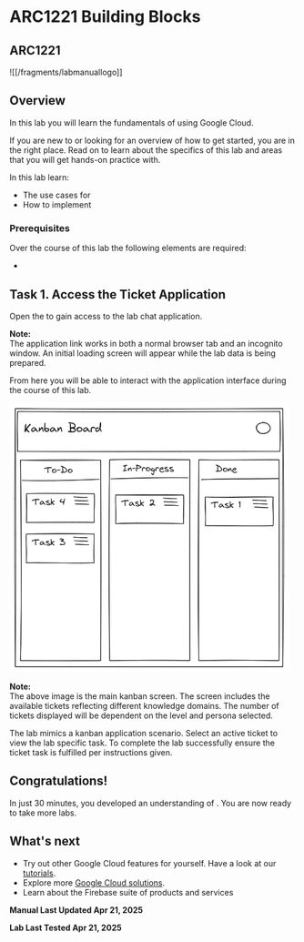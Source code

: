 # ARC1221 Building Blocks




## ARC1221






![[/fragments/labmanuallogo]]




## Overview




In this lab you will learn the fundamentals of <ql-variable key="project_0.startup_script.lab_topic" placeHolder="topic"></ql-variable> using Google Cloud.

If you are new to <ql-variable key="project_0.startup_script.lab_topic" placeHolder="topic"></ql-variable> or looking for an overview of how to get started, you are in the right place. Read on to learn about the specifics of this lab and areas that you will get hands-on practice with.

In this lab learn:

* The use cases for <ql-variable key="project_0.startup_script.lab_topic" placeHolder="topic"></ql-variable>
* How to implement <ql-variable key="project_0.startup_script.lab_topic" placeHolder="topic"></ql-variable>


### Prerequisites

Over the course of this lab the following elements are required:

* <ql-variable key="project_0.startup_script.lab_topic" placeHolder="topic"></ql-variable>



## Task 1. Access the Ticket Application




Open the <ql-variable key="project_0.startup_script.service_url" placeHolder="service url"></ql-variable> to gain access to the lab chat application. 

<ql-infobox>

<strong>Note:</strong></br>The application link works in both a normal browser tab and an incognito window. An initial loading screen will appear while the lab data is being prepared.
</ql-infobox>

From here you will be able to interact with the application interface during the course of this lab.

<img src="img/e377a3f308ba3968.png" alt="Kanban Board"  width="490.00" />


<ql-infobox>

<strong>Note:</strong></br>The above image is the main kanban screen. The screen includes the available tickets reflecting different knowledge domains. The number of tickets displayed will be dependent on the level and persona selected.
</ql-infobox>

The lab mimics a kanban application scenario. Select an active ticket to view the lab specific task. To complete the lab successfully ensure the ticket task is fulfilled per instructions given.


## Congratulations!




In just 30 minutes, you developed an understanding of <ql-variable key="project_0.startup_script.lab_topic" placeHolder="topic"></ql-variable>. You are now ready to take more labs.


## What's next




* Try out other Google Cloud features for yourself. Have a look at our [tutorials](https://cloud.google.com/docs/tutorials).
* Explore more [Google Cloud solutions](https://cloud.google.com/solutions).
* Learn about the Firebase suite of products and services




__Manual Last Updated Apr 21, 2025__





__Lab Last Tested Apr 21, 2025__




